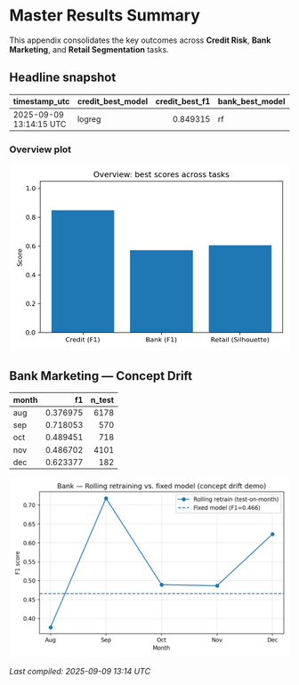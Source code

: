 # Master Results Summary

This appendix consolidates the key outcomes across **Credit Risk**, **Bank Marketing**, and **Retail Segmentation** tasks.

## Headline snapshot

| timestamp_utc           | credit_best_model   |   credit_best_f1 | bank_best_model   |   bank_best_f1 |   retail_best_k |   retail_best_silhouette |   drift_fixed_f1 |   drift_rolling_mean_f1 |   credit_best_brier | credit_best_calibration         |   bank_best_brier | bank_best_calibration           |
|:------------------------|:--------------------|-----------------:|:------------------|---------------:|----------------:|-------------------------:|-----------------:|------------------------:|--------------------:|:--------------------------------|------------------:|:--------------------------------|
| 2025-09-09 13:14:15 UTC | logreg              |         0.849315 | rf                |       0.572165 |               4 |                 0.605163 |         0.466012 |                0.538912 |            0.155982 | lr_uncalibrated (ROC_AUC=0.804) |         0.0557258 | rf_uncalibrated (ROC_AUC=0.947) |

### Overview plot

![](results/meta_overview_scores.png)

## Bank Marketing — Concept Drift

| month   |       f1 |   n_test |
|:--------|---------:|---------:|
| aug     | 0.376975 |     6178 |
| sep     | 0.718053 |      570 |
| oct     | 0.489451 |      718 |
| nov     | 0.486702 |     4101 |
| dec     | 0.623377 |      182 |

![](results/bank_drift_rolling_retrain.png)


_Last compiled: 2025-09-09 13:14 UTC_
